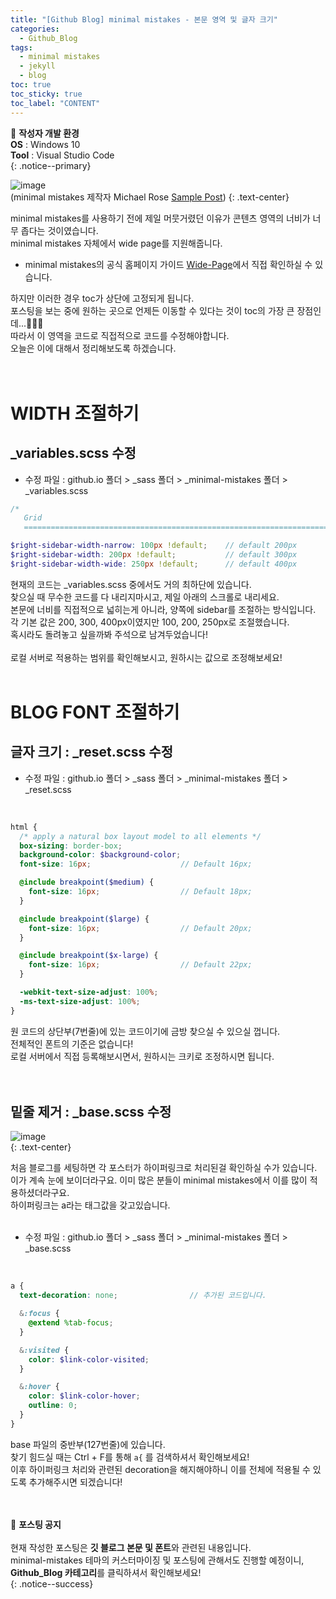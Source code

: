 ```yaml
---
title: "[Github Blog] minimal mistakes - 본문 영역 및 글자 크기"
categories:
  - Github_Blog
tags:
  - minimal mistakes
  - jekyll
  - blog
toc: true
toc_sticky: true
toc_label: "CONTENT"
---
```


📌 **작성자 개발 환경** <br>
**OS** : Windows 10<br>
**Tool** : Visual Studio Code<br>
{: .notice--primary}

![image](https://user-images.githubusercontent.com/45550607/102040117-228c8c80-3e0f-11eb-8954-1df0b6d835fe.png)<br>
(minimal mistakes 제작자 Michael Rose [Sample Post](https://mmistakes.github.io/minimal-mistakes/markup-syntax-highlighting/))
{: .text-center}

minimal mistakes를 사용하기 전에 제일 머뭇거렸던 이유가 콘텐츠 영역의 너비가 너무 좁다는 것이였습니다.<br>
minimal mistakes 자체에서 wide page를 지원해줍니다.<br>
- minimal mistakes의 공식 홈페이지 가이드 [Wide-Page](https://mmistakes.github.io/minimal-mistakes/docs/layouts/#wide-page)에서 직접 확인하실 수 있습니다.<br>

하지만 이러한 경우 toc가 상단에 고정되게 됩니다.<br>
포스팅을 보는 중에 원하는 곳으로 언제든 이동할 수 있다는 것이 toc의 가장 큰 장점인데...🤦🏻‍♀️<br>
따라서 이 영역을 코드로 직접적으로 코드를 수정해야합니다.<br>
오늘은 이에 대해서 정리해보도록 하겠습니다. <br>
<br>
<br>

# WIDTH 조절하기

## _variables.scss 수정

- 수정 파일 : github.io 폴더 > _sass 폴더 > _minimal-mistakes 폴더 > _variables.scss

```scss
/*
   Grid
   ========================================================================== */

$right-sidebar-width-narrow: 100px !default;    // default 200px
$right-sidebar-width: 200px !default;           // default 300px
$right-sidebar-width-wide: 250px !default;      // default 400px
```
현재의 코드는 _variables.scss 중에서도 거의 최하단에 있습니다.<br>
찾으실 때 무수한 코드를 다 내리지마시고, 제일 아래의 스크롤로 내리세요.<br>
본문에 너비를 직접적으로 넓히는게 아니라, 양쪽에 sidebar를 조절하는 방식입니다.<br>
각 기본 값은 200, 300, 400px이였지만 100, 200, 250px로 조절했습니다.<br>
혹시라도 돌려놓고 싶을까봐 주석으로 남겨두었습니다!<br>
<br>
로컬 서버로 적용하는 범위를 확인해보시고, 원하시는 값으로 조정해보세요!
<br>
<br>

# BLOG FONT 조절하기

## 글자 크기 : _reset.scss 수정

- 수정 파일 : github.io 폴더 > _sass 폴더 > _minimal-mistakes 폴더 > _reset.scss
<br>

```scss
html {
  /* apply a natural box layout model to all elements */
  box-sizing: border-box;
  background-color: $background-color;
  font-size: 16px;                    // Default 16px;

  @include breakpoint($medium) {
    font-size: 16px;                  // Default 18px;
  }

  @include breakpoint($large) {
    font-size: 16px;                  // Default 20px;
  }

  @include breakpoint($x-large) {
    font-size: 16px;                  // Default 22px;
  }

  -webkit-text-size-adjust: 100%;
  -ms-text-size-adjust: 100%;
}
```
원 코드의 상단부(7번줄)에 있는 코드이기에 금방 찾으실 수 있으실 껍니다.<br>
전체적인 폰트의 기준은 없습니다!<br>
로컬 서버에서 직접 등록해보시면서, 원하시는 크키로 조정하시면 됩니다.<br>
<br>
<br>

## 밑줄 제거 : _base.scss 수정

![image](https://user-images.githubusercontent.com/45550607/102044651-a4ce7e00-3e1a-11eb-8f75-59ec2f1aa43b.png)<br>
{: .text-center}

처음 블로그를 세팅하면 각 포스터가 하이퍼링크로 처리된걸 확인하실 수가 있습니다.<br>
이가 계속 눈에 보이더라구요. 이미 많은 분들이 minimal mistakes에서 이를 많이 적용하셨더라구요.<br>
하이퍼링크는 a라는 태그값을 갖고있습니다.<br>
<br>

- 수정 파일 : github.io 폴더 > _sass 폴더 > _minimal-mistakes 폴더 > _base.scss
<br>

```scss
a {
  text-decoration: none;                // 추가된 코드입니다.

  &:focus {
    @extend %tab-focus;
  }

  &:visited {
    color: $link-color-visited;
  }

  &:hover {
    color: $link-color-hover;
    outline: 0;
  }
}
```
base 파일의 중반부(127번줄)에 있습니다.<br>
찾기 힘드실 때는 Ctrl + F를 통해 `a{` 를 검색하셔서 확인해보세요! <br>
이후 하이퍼링크 처리와 관련된 decoration을 해지해야하니 이를 전체에 적용될 수 있도록 추가해주시면 되겠습니다!<br>
<br>
<br>


🔔 **포스팅 공지** <br><br>
현재 작성한 포스팅은 **깃 블로그 본문 및 폰트**와 관련된 내용입니다.<br>
minimal-mistakes 테마의 커스터마이징 및 포스팅에 관해서도 진행할 예정이니, 
**Github_Blog 카테고리**를 클릭하셔서 확인해보세요!<br>
{: .notice--success}